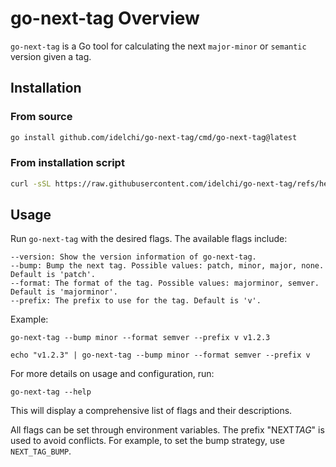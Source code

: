 # go-next-tag Overview

`go-next-tag` is a Go tool for calculating the next `major-minor` or `semantic` version given a tag.

## Installation

### From source

```sh
go install github.com/idelchi/go-next-tag/cmd/go-next-tag@latest
```

### From installation script

```sh
curl -sSL https://raw.githubusercontent.com/idelchi/go-next-tag/refs/heads/dev/install.sh | sh -s -- -v v0.1 -d ~/.local/bin
```

## Usage

Run `go-next-tag` with the desired flags. The available flags include:

    --version: Show the version information of go-next-tag.
    --bump: Bump the next tag. Possible values: patch, minor, major, none. Default is 'patch'.
    --format: The format of the tag. Possible values: majorminor, semver. Default is 'majorminor'.
    --prefix: The prefix to use for the tag. Default is 'v'.

Example:

    go-next-tag --bump minor --format semver --prefix v v1.2.3

    echo "v1.2.3" | go-next-tag --bump minor --format semver --prefix v

For more details on usage and configuration, run:

    go-next-tag --help

This will display a comprehensive list of flags and their descriptions.

All flags can be set through environment variables. The prefix "NEXT*TAG*" is used to avoid conflicts.
For example, to set the bump strategy, use `NEXT_TAG_BUMP`.
